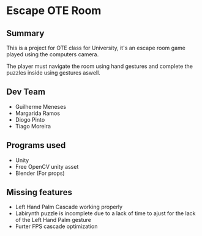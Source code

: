 # Escape OTE Room
## Summary
This is a project for OTE class for University, it's an escape room game played using the computers camera.

The player must navigate the room using hand gestures and complete the puzzles inside using gestures aswell.

## Dev Team
- Guilherme Meneses
- Margarida Ramos
- Diogo Pinto
- Tiago Moreira

## Programs used
- Unity
- Free OpenCV unity asset
- Blender (For props)

## Missing features
- Left Hand Palm Cascade working properly
- Labirynth puzzle is incomplete due to a lack of time to ajust for the lack of the Left Hand Palm gesture
- Furter FPS cascade optimization
